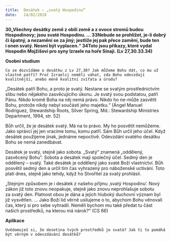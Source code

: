 ```yaml
---
title:  Desátek – „svatý Hospodinu“
date:   14/02/2018
---
```


**30„Všechny desátky země z obilí země a z ovoce stromů budou Hospodinovy; jsou svaté Hospodinu. … 33Nebude se prohlížet, je-li dobrý či špatný, a nezamění se za jiný; jestliže jej pak přece zamění, bude ten i onen svatý. Nesmí být vyplacen.“ 34Toto jsou příkazy, které vydal Hospodin Mojžíšovi pro syny Izraele na hoře Sínaji. (Lv 27,30.33.34)** 

**Osobní studium** 

`Co se dozvídáme o desátku z Lv 27,30? Jak můžeme Bohu dát, co mu už vlastně patří? Proč Izraelci neměli váhat, zda Bohu odevzdají kvalitnější, anebo méně kvalitní zvířata a úrodu?` 

„Desátek patří Bohu, a proto je svatý. Nestane se svatým prostřednictvím slibu nebo nějakého zasvěcujícího úkonu. Je svatý svou podstatou, patří Pánu. Nikdo kromě Boha na něj nemá právo. Nikdo ho ne-může zasvětit Bohu, protože nikdy nebyl součástí jeho majetku.“ (Ángel Manuel Rodriguez, Stewardship Roots, Silver Spring, Md.: Stewardship Ministries Department, 1994, str. 52) 

Bůh určil, že je desátek svatý. Má na to právo. My ho posvětit nemůžeme. Jako správci jej jen vracíme tomu, komu patří. Sám Bůh určil jeho účel. Když desátek použijeme jinak, jednáme nepoctivě. Odevzdání svatého desátku Bohu se nemá zanedbávat. 

Desátek je svatý, stejně jako sobota. „Svatý“ znamená „oddělený, zasvěcený Bohu“. Sobota a desátek mají společný účel. Sedmý den je oddělený – svatý. Také desátek je oddělený jako svaté Boží vlastnictví. Bůh posvětil sedmý den a určil tím čas vyhrazený pro náboženské uctívání. Toto platí dnes, stejně jako tehdy, když ho Stvořitel za svatý prohlásil. 

„Stejným způsobem je i desátek z našeho příjmu ‚svatý Hospodinu‘. Nový zákon již toto znovu neopakuje, stejně jako znovu neprohlašuje sobotu za svatý den. Platnost obou je dána a jejich hluboký duchovní význam byl již vysvětlen. … Jako Boží lid věrně usilujeme o to, abychom Bohu věnovali čas, který si pro sebe vyhradil. Neměli bychom mu také předat tu část našich prostředků, na kterou má nárok?“ (CS 66) 

**Aplikace** 

`Uvědomuješ si, že desetina tvých prostředků je svatá? Jak ti to pomáhá být věrným v odevzdávání desátků?`